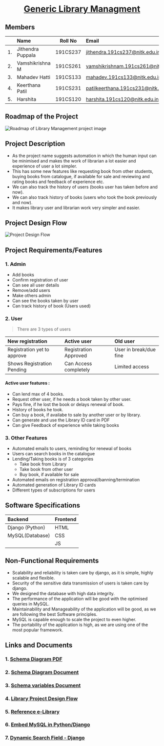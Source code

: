 <a href="https://jithendra1798.pythonanywhere.com/"><h1 align = "center">Generic Library Managment</h1></a>

## Members
||Name|Roll No|Email|
|---:|:---|:---:|:---|
|1.| Jithendra Puppala | 191CS237 | <jithendra.191cs237@nitk.edu.in> |
|2.| Vamshikrishna M | 191CS261 | <vamshikrishnam.191cs261@nitk.edu.in>|
|3.| Mahadev Hatti  | 191CS133 |<mahadev.191cs133@nitk.edu.in>|
|4.| Keerthana Patil | 191CS231 |<patilkeerthana.191cs231@nitk.edu.in>|
|5.| Harshita | 191CS120 |<harshita.191cs120@nitk.edu.in>|

## Roadmap of the Project
![Roadmap of Library Management project image](https://raw.githubusercontent.com/jithendra1798/SE-Project/main/assets/Library%20Roadmap.jpg)

## Project Description
* As the project name suggests automation in which the human input can be minimised and makes the work of librarian a lot easier and experience of user a lot simpler.
* This has some new features like requesting book from other students, buying books from catalogue, if available for sale and reviewing and rating books and feedback of experience etc.  
* We can also track the history of users (books user has taken before and now).  
* We can also track history of books (users who took the book previously and now).  
* It makes library user and librarian work very simpler and easier.  

## Project Design Flow
![Project Design Flow](https://github.com/jithendra1798/SE-Project/blob/main/assets/Project%20Design%20Flow.png)

## Project Requirements/Features

### 1. Admin
 * Add books
 * Confirm registration of user
 * Can see all user details
 * Remove/add users
 * Make others admin
 * Can see the books taken by user
 * Can track history of book (Users used)


### 2. User
> There are 3 types of users
 
|New registration|Active user|Old user|
|:---|:---|:---|
|Registration yet to approve|Registration Approved|User in break/due fine|
|Shows Registration Pending|Can Access completely|Limited access|

#### Active user features :
- Can lend max of 4 books.
- Request other user, if he needs a book taken by other user.
- Pays fine, if he lost the book or delays renewal of book.
- History of books he took.
- Can buy a book, if availabe to sale by another user or by library.
- Can generate and use the Library ID card in PDF
- Can give Feedback of experience while taking books

### 3. Other Features
- Automated emails to users, reminding for renewal of books
- Users can search books in the catalogue
- Lending/Taking books is of 3 categories
    - Take book from Library
    - Take book from other user
    - Buy book, if available for sale
- Automated emails on registration approval/banning/termination
- Automated generation of Library ID cards
- Different types of subscriptions for users

## Software Specifications
|Backend|Frontend|
|:---|:---|
|Django (Python)|HTML|
MySQL(Database)|CSS|
|   |JS|

## Non-Functional Requirements
- Scalability and reliability is taken care by django, as it is simple, highly scalable and flexible.
- Security of the sensitive data transmission of users is taken care by django.
- We designed the database with high data integrity.
- The performance of the application will be good with the optimised queries in MySQL.
- Maintainability and Manageability of the application will be good, as we are following the best Software principles.
- MySQL is capable enough to scale the project to even higher.
- The portability of the application is high, as we are using one of the most popular framework.




## Links and Documents
### 1. [Schema Diagram PDF](https://github.com/jithendra1798/SE-Project/blob/main/assets/Tables%20Schema1.pdf)
### 2. [Schema Diagram Document](https://docs.google.com/document/d/1f0tBZoOreObHvXWhmM2hPPdkngzHdIXYdW9x57JuSEk/edit)
### 3. [Schema variables Document](https://docs.google.com/document/d/1xRhhgMQ8qZG436_hzpF3xj-nXgE0rf1wI6bEavzY5KE/edit)
### 4. [Library Project Design Flow](https://whimsical.com/library-8khLqftvQHyXJhb3m7ecsL)
### 5. [Reference e-Library](https://www.edigitallibrary.com/)
### 6. [Embed MySQL in Python/Django](https://www.tutorialspoint.com/python_data_access/python_mysql_introduction.htm)
### 7. [Dynamic Search Field - Django](https://betterprogramming.pub/how-to-make-search-fields-dynamic-in-django-rest-framework-72922bfa1543)

